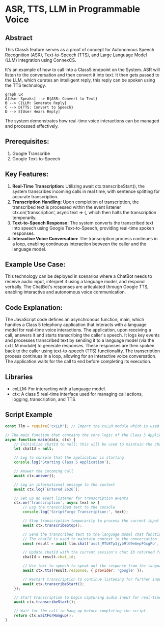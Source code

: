 # ASR, TTS, LLM in Programmable Voice

## Abstract

This Class5 feature serves as a proof of concept for Autonomous Speech Recognition (ASR), Text-to-Speech (TTS), and Large Language Model (LLM) integration using ConnexCS.

It's an example of how to call into a Class5 endpoint on the System. ASR will listen to the conversation and then convert it into text. It then gets passed to the LLM, which curates an intelligent reply, this reply can be spoken using the TTS technology.

``` mermaid
graph LR
A[User Speaks] --> B{ASR: Convert to Text}
B --> C{LLM: Generate Reply}
C --> D{TTS: Convert to Speech}
D --> E[User Hears Reply]
```

 The system demonstrates how real-time voice interactions can be managed and processed effectively.

## Prerequisites:

1. Google Transcribe
2. Google Text-to-Speech

## Key Features:

1. **Real-Time Transcription:** Utilizing await ctx.transcribeStart(), the system transcribes incoming calls in real time, with sentence splitting for accurate transcription.
2. **Transcription Handling:** Upon completion of transcription, the transcribed text is processed within the event listener ctx.on('transcription', async text => {, which then halts the transcription temporarily.
3. **Text-to-Speech Response:** The system converts the transcribed text into speech using Google Text-to-Speech, providing real-time spoken responses.
4. **Interactive Voice Conversation:** The transcription process continues in a loop, enabling continuous interaction between the caller and the language model.

## Example Use Case:

This technology can be deployed in scenarios where a ChatBot needs to receive audio input, interpret it using a language model, and respond verbally. The ChatBot's responses are articulated through Google TTS, enabling interactive and autonomous voice communication.

## Code Explanation:

The JavaScript code defines an asynchronous function, main, which handles a Class 5 telephony application that interacts with a language model for real-time voice interactions. The application, upon receiving a call, answers it and starts transcribing the caller's speech. It logs key events and processes transcribed text by sending it to a language model (via the cxLLM module) to generate responses. These responses are then spoken back to the caller using text-to-speech (TTS) functionality. The transcription process continues in a loop, allowing for an interactive voice conversation. The application waits for the call to end before completing its execution.

## Libraries

   * cxLLM: For interacting with a language model.
   * ctx: A class 5 real-time interface used for managing call actions, logging, transcription, and TTS.

## Script Example

``` javascript annotate title="AgentAI" linenums="1"
const llm = require('cxLLM'); // Import the cxLLM module which is used for handling language model interactions

// The main function that contains the core logic of the Class 5 Application
async function main(data, ctx) {
    // Initialize chatId to null; this will be used to maintain the chat session with the language model
    let chatId = null;

    // Log to console that the application is starting
    console.log('Starting Class 5 Application');

    // Answer the incoming call
    await ctx.answer();

    // Log an informational message to the context
    await ctx.log(`Entered 2626`);

    // Set up an event listener for transcription events
    ctx.on('transcription', async text => {
        // Log the transcribed text to the console
        console.log('ScriptForge Transcription:', text);

        // Stop transcription temporarily to process the current input
        await ctx.transcribeStop();

        // Send the transcribed text to the language model chat function, using a specific assistant ID
        // The chatId is used to maintain context in the conversation
        const result = await llm.chat('asst_MTbETp3jyb9tG9eAepFGxgPb', text, chatId);

        // Update chatId with the current session's chat ID returned from the language model
        chatId = result.chat_id;

        // Use text-to-speech to speak out the response from the language model
        await ctx.tts(result.response, { provider: 'google' });

        // Restart transcription to continue listening for further input
        await ctx.transcribeStart();
    });

    // Start transcription to begin capturing audio input for real-time transcription
    await ctx.transcribeStart();

    // Wait for the call to hang up before completing the script
    return ctx.waitForHangup();
}
```

